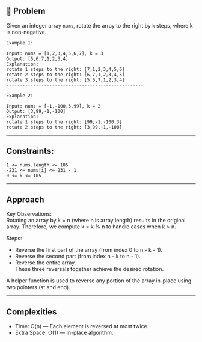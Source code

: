 ## 🧠 Problem
Given an integer array ```nums```, rotate the array to the right by `k` steps, where k is non-negative.

```
Example 1:

Input: nums = [1,2,3,4,5,6,7], k = 3
Output: [5,6,7,1,2,3,4]
Explanation:
rotate 1 steps to the right: [7,1,2,3,4,5,6]
rotate 2 steps to the right: [6,7,1,2,3,4,5]
rotate 3 steps to the right: [5,6,7,1,2,3,4]
---------------------------------------------------

Example 2:

Input: nums = [-1,-100,3,99], k = 2
Output: [3,99,-1,-100]
Explanation: 
rotate 1 steps to the right: [99,-1,-100,3]
rotate 2 steps to the right: [3,99,-1,-100]
```
---
## Constraints:
```
1 <= nums.length <= 105
-231 <= nums[i] <= 231 - 1
0 <= k <= 105
```

---

## Approach

Key Observations:  
Rotating an array by k = n (where n is array length) results in the original array.
Therefore, we compute k = k % n to handle cases when k > n.
 
Steps:  
- Reverse the first part of the array (from index 0 to n - k - 1).
- Reverse the second part (from index n - k to n - 1).
- Reverse the entire array.  
These three reversals together achieve the desired rotation.

A helper function is used to reverse any portion of the array in-place using two pointers (st and end).

---
## Complexities
- Time: O(n) — Each element is reversed at most twice.
- Extra Space: O(1) — In-place algorithm.